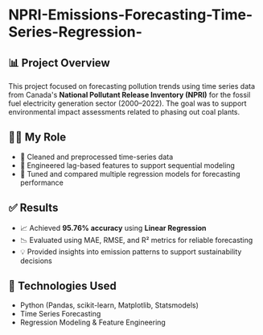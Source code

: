 # NPRI-Emissions-Forecasting-Time-Series-Regression-
## 📊 Project Overview  
This project focused on forecasting pollution trends using time series data from Canada's **National Pollutant Release Inventory (NPRI)** for the fossil fuel electricity generation sector (2000–2022). The goal was to support environmental impact assessments related to phasing out coal plants.

## 👨‍💻 My Role
- 🧹 Cleaned and preprocessed time-series data  
- 🧮 Engineered lag-based features to support sequential modeling  
- 🧪 Tuned and compared multiple regression models for forecasting performance  

## ✅ Results
- 📈 Achieved **95.76% accuracy** using **Linear Regression**  
- 📉 Evaluated using MAE, RMSE, and R² metrics for reliable forecasting  
- 💡 Provided insights into emission patterns to support sustainability decisions  

## 🔧 Technologies Used
- Python (Pandas, scikit-learn, Matplotlib, Statsmodels)  
- Time Series Forecasting  
- Regression Modeling & Feature Engineering  

